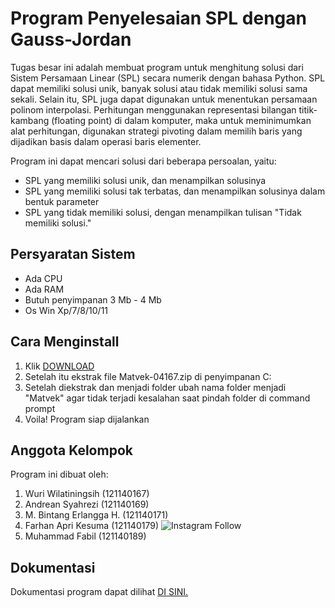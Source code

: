 # Program Penyelesaian SPL dengan Gauss-Jordan

Tugas besar ini adalah membuat program untuk menghitung solusi dari Sistem
Persamaan Linear (SPL) secara numerik dengan bahasa Python. SPL dapat memiliki solusi
unik, banyak solusi atau tidak memiliki solusi sama sekali. Selain itu, SPL juga dapat
digunakan untuk menentukan persamaan polinom interpolasi. Perhitungan menggunakan
representasi bilangan titik-kambang (floating point) di dalam komputer, maka untuk
meminimumkan alat perhitungan, digunakan strategi pivoting dalam memilih baris yang
dijadikan basis dalam operasi baris elementer.

Program ini dapat mencari solusi dari beberapa persoalan, yaitu:
- SPL yang memiliki solusi unik, dan menampilkan solusinya
- SPL yang memiliki solusi tak terbatas, dan menampilkan solusinya dalam bentuk parameter
- SPL yang tidak memiliki solusi, dengan menampilkan tulisan "Tidak memiliki solusi."

## Persyaratan Sistem
- Ada CPU
- Ada RAM
- Butuh penyimpanan 3 Mb - 4 Mb
- Os Win Xp/7/8/10/11

## Cara Menginstall
1. Klik <a href="https://github.com/parhannn/Matvek-40167/archive/refs/heads/main.zip">DOWNLOAD</a>
2. Setelah itu ekstrak file Matvek-04167.zip di penyimpanan C:
3. Setelah diekstrak dan menjadi folder ubah nama folder menjadi "Matvek" agar tidak terjadi kesalahan saat pindah folder di command prompt
4. Voila! Program siap dijalankan

## Anggota Kelompok

Program ini dibuat oleh:
1. Wuri Wilatiningsih (121140167) 
2. Andrean Syahrezi (121140169)
3. M. Bintang Erlangga H. (121140171)
4. Farhan Apri Kesuma (121140179) ![Instagram Follow](https://img.shields.io/instagram/follow/prhnnn_ak/?style=social)
5. Muhammad Fabil (121140189)

## Dokumentasi

Dokumentasi program dapat dilihat <a href="https://github.com/parhannn/Matvek-40167/tree/main/doc">DI SINI.</a>
